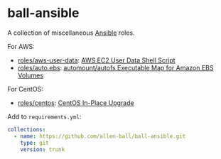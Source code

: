 # ball-ansible

A collection of miscellaneous [Ansible](https://www.ansible.com/) roles.

For AWS:

* [roles/aws-user-data](roles/aws-user-data): [AWS EC2 User Data Shell Script](https://blog.hcf.dev/article/2018-08-22-aws-user-data-script/)
* [roles/auto.ebs](roles/auto.ebs): [automount/autofs Executable Map for Amazon EBS Volumes](https://blog.hcf.dev/article/2018-08-20-auto-ebs-map/)

For CentOS:

* [roles/centos](roles/centos): [CentOS In-Place Upgrade](https://blog.hcf.dev/article/2020-03-15-centos-in-place-upgrade/)

Add to `requirements.yml`:

```yml
collections:
  - name: https://github.com/allen-ball/ball-ansible.git
    type: git
    version: trunk
```
